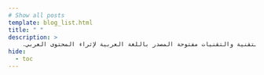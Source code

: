 ```yaml
---
# Show all posts 
template: blog_list.html
title: " "
description: >
    .مدونتي الشخصية حيث ننشر بعض المعلومات التقنية والتقنيات مفتوحة المصدر باللغة العربية لإثراء المحتوى العربي
hide:
  - toc
---
```

